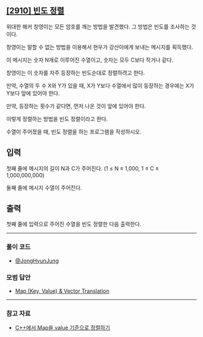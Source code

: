 ## [[2910] 빈도 정렬](https://www.acmicpc.net/problem/2910)
위대한 해커 창영이는 모든 암호를 깨는 방법을 발견했다. 그 방법은 빈도를 조사하는 것이다.

창영이는 말할 수 없는 방법을 이용해서 현우가 강산이에게 보내는 메시지를 획득했다. 

이 메시지는 숫자 N개로 이루어진 수열이고, 숫자는 모두 C보다 작거나 같다. 

창영이는 이 숫자를 자주 등장하는 빈도순대로 정렬하려고 한다.

만약, 수열의 두 수 X와 Y가 있을 때, X가 Y보다 수열에서 많이 등장하는 경우에는 X가 Y보다 앞에 있어야 한다. 

만약, 등장하는 횟수가 같다면, 먼저 나온 것이 앞에 있어야 한다.

이렇게 정렬하는 방법을 빈도 정렬이라고 한다.

수열이 주어졌을 때, 빈도 정렬을 하는 프로그램을 작성하시오.

## 입력
첫째 줄에 메시지의 길이 N과 C가 주어진다. (1 ≤ N ≤ 1,000, 1 ≤ C ≤ 1,000,000,000)

둘째 줄에 메시지 수열이 주어진다.

## 출력
첫째 줄에 입력으로 주어진 수열을 빈도 정렬한 다음 출력한다.

***

### 풀이 코드

- [@JongHyunJung](https://github.com/almond0115/Algorithm-CodingTest/blob/main/BackJoon/DFS%2CBFS/2910/jjh.cpp)

### 모범 답안

- [Map (Key, Value) & Vector Translation](https://github.com/almond0115/Algorithm-CodingTest/blob/main/BackJoon/DFS%2CBFS/2910/solution_1.cpp)

***

### 참고 자료

* [C++에서 Map을 value 기준으로 정렬하기](https://almond0115.tistory.com/entry/C에서-Map을-value-기준으로-정렬하기)